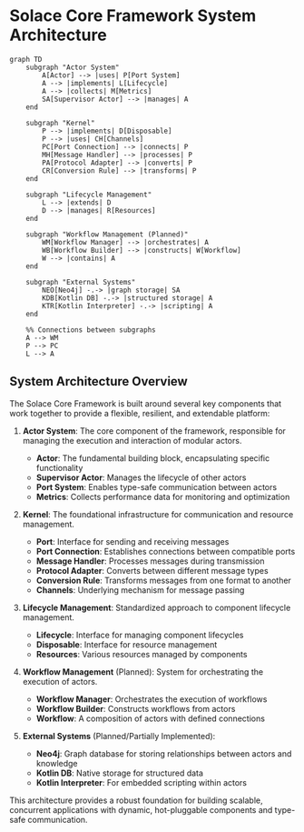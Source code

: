# Solace Core Framework System Architecture

```mermaid
graph TD
    subgraph "Actor System"
        A[Actor] --> |uses| P[Port System]
        A --> |implements| L[Lifecycle]
        A --> |collects| M[Metrics]
        SA[Supervisor Actor] --> |manages| A
    end
    
    subgraph "Kernel"
        P --> |implements| D[Disposable]
        P --> |uses| CH[Channels]
        PC[Port Connection] --> |connects| P
        MH[Message Handler] --> |processes| P
        PA[Protocol Adapter] --> |converts| P
        CR[Conversion Rule] --> |transforms| P
    end
    
    subgraph "Lifecycle Management"
        L --> |extends| D
        D --> |manages| R[Resources]
    end
    
    subgraph "Workflow Management (Planned)"
        WM[Workflow Manager] --> |orchestrates| A
        WB[Workflow Builder] --> |constructs| W[Workflow]
        W --> |contains| A
    end
    
    subgraph "External Systems"
        NEO[Neo4j] -.-> |graph storage| SA
        KDB[Kotlin DB] -.-> |structured storage| A
        KTR[Kotlin Interpreter] -.-> |scripting| A
    end
    
    %% Connections between subgraphs
    A --> WM
    P --> PC
    L --> A
```

## System Architecture Overview

The Solace Core Framework is built around several key components that work together to provide a flexible, resilient, and extendable platform:

1. **Actor System**: The core component of the framework, responsible for managing the execution and interaction of modular actors.
   - **Actor**: The fundamental building block, encapsulating specific functionality
   - **Supervisor Actor**: Manages the lifecycle of other actors
   - **Port System**: Enables type-safe communication between actors
   - **Metrics**: Collects performance data for monitoring and optimization

2. **Kernel**: The foundational infrastructure for communication and resource management.
   - **Port**: Interface for sending and receiving messages
   - **Port Connection**: Establishes connections between compatible ports
   - **Message Handler**: Processes messages during transmission
   - **Protocol Adapter**: Converts between different message types
   - **Conversion Rule**: Transforms messages from one format to another
   - **Channels**: Underlying mechanism for message passing

3. **Lifecycle Management**: Standardized approach to component lifecycle management.
   - **Lifecycle**: Interface for managing component lifecycles
   - **Disposable**: Interface for resource management
   - **Resources**: Various resources managed by components

4. **Workflow Management** (Planned): System for orchestrating the execution of actors.
   - **Workflow Manager**: Orchestrates the execution of workflows
   - **Workflow Builder**: Constructs workflows from actors
   - **Workflow**: A composition of actors with defined connections

5. **External Systems** (Planned/Partially Implemented):
   - **Neo4j**: Graph database for storing relationships between actors and knowledge
   - **Kotlin DB**: Native storage for structured data
   - **Kotlin Interpreter**: For embedded scripting within actors

This architecture provides a robust foundation for building scalable, concurrent applications with dynamic, hot-pluggable components and type-safe communication.